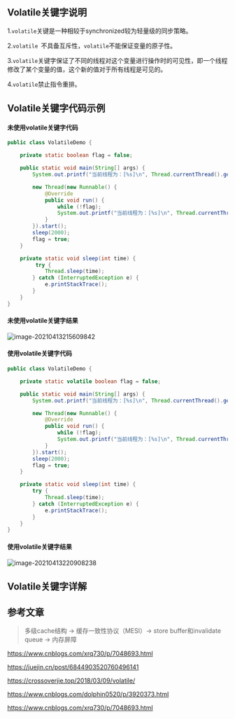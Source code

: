 ## Volatile关键字说明

1.`volatile`关键是一种相较于synchronized较为轻量级的同步策略。

2.`volatile `不具备互斥性，`volatile`不能保证变量的原子性。

3.`volatile`关键字保证了不同的线程对这个变量进行操作时的可见性，即一个线程修改了某个变量的值，这个新的值对于所有线程是可见的。

4.`volatile`禁止指令重排。

## Volatile关键字代码示例

#### 未使用volatile关键字代码

```java
public class VolatileDemo {

    private static boolean flag = false;

    public static void main(String[] args) {
        System.out.printf("当前线程为：[%s]\n", Thread.currentThread().getName());

        new Thread(new Runnable() {
            @Override
            public void run() {
                while (!flag);
                System.out.printf("当前线程为：[%s]\n", Thread.currentThread().getName());
            }
        }).start();
        sleep(2000);
        flag = true;
    }

    private static void sleep(int time) {
         try {
            Thread.sleep(time);
        } catch (InterruptedException e) {
            e.printStackTrace();
        }
    }
}
```

#### 未使用volatile关键字结果

![image-20210413215609842](https://new-blog-1251602255.cos.ap-shanghai.myqcloud.com/img/image-20210413215609842.png)

#### 使用volatile关键字代码

```java
public class VolatileDemo {

    private static volatile boolean flag = false;

    public static void main(String[] args) {
        System.out.printf("当前线程为：[%s]\n", Thread.currentThread().getName());

        new Thread(new Runnable() {
            @Override
            public void run() {
                while (!flag);
                System.out.printf("当前线程为：[%s]\n", Thread.currentThread().getName());
            }
        }).start();
        sleep(2000);
        flag = true;
    }

    private static void sleep(int time) {
        try {
            Thread.sleep(time);
        } catch (InterruptedException e) {
            e.printStackTrace();
        }
    }
}
```

#### 使用volatile关键字结果

![image-20210413220908238](https://new-blog-1251602255.cos.ap-shanghai.myqcloud.com/img/image-20210413220908238.png)

## Volatile关键字详解







## 参考文章

>  多级cache结构 -> 缓存一致性协议（MESI）-> store buffer和invalidate queue -> 内存屏障

https://www.cnblogs.com/xrq730/p/7048693.html

https://juejin.cn/post/6844903520760496141

https://crossoverjie.top/2018/03/09/volatile/

https://www.cnblogs.com/dolphin0520/p/3920373.html

https://www.cnblogs.com/xrq730/p/7048693.html
